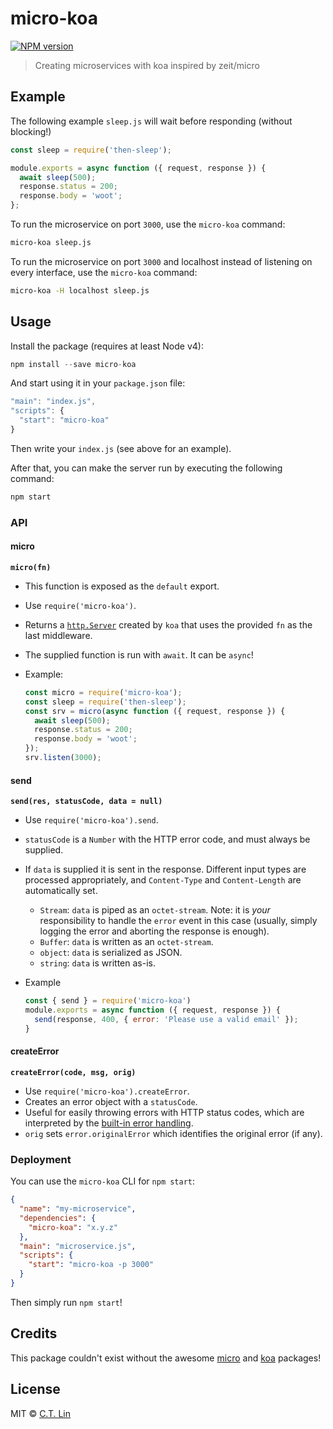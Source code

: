 # micro-koa

[![NPM version][npm-image]][npm-url]

> Creating microservices with koa inspired by zeit/micro

## Example

The following example `sleep.js` will wait before responding (without blocking!)

```js
const sleep = require('then-sleep');

module.exports = async function ({ request, response }) {
  await sleep(500);
  response.status = 200;
  response.body = 'woot';
};
```

To run the microservice on port `3000`, use the `micro-koa` command:

```bash
micro-koa sleep.js
```

To run the microservice on port `3000` and localhost instead of listening on every interface, use the `micro-koa` command:

```bash
micro-koa -H localhost sleep.js
```

## Usage

Install the package (requires at least Node v4):

```js
npm install --save micro-koa
```

And start using it in your `package.json` file:

```js
"main": "index.js",
"scripts": {
  "start": "micro-koa"
}
```

Then write your `index.js` (see above for an example).

After that, you can make the server run by executing the following command:

```bash
npm start
```


### API

#### micro

**`micro(fn)`**

- This function is exposed as the `default` export.
- Use `require('micro-koa')`.
- Returns a [`http.Server`](https://nodejs.org/dist/latest-v4.x/docs/api/http.html#http_class_http_server) created by `koa` that uses the provided `fn` as the last middleware.
- The supplied function is run with `await`. It can be `async`!
- Example:

  ```js
  const micro = require('micro-koa');
  const sleep = require('then-sleep');
  const srv = micro(async function ({ request, response }) {
    await sleep(500);
    response.status = 200;
    response.body = 'woot';
  });
  srv.listen(3000);
  ```

#### send

**`send(res, statusCode, data = null)`**

- Use `require('micro-koa').send`.
- `statusCode` is a `Number` with the HTTP error code, and must always be supplied.
- If `data` is supplied it is sent in the response. Different input types are processed appropriately, and `Content-Type` and `Content-Length` are automatically set.
  - `Stream`: `data` is piped as an `octet-stream`. Note: it is _your_ responsibility to handle the `error` event in this case (usually, simply logging the error and aborting the response is enough).
  - `Buffer`: `data` is written as an `octet-stream`.
  - `object`: `data` is serialized as JSON.
  - `string`: `data` is written as-is.
- Example

  ```js
  const { send } = require('micro-koa')
  module.exports = async function ({ request, response }) {
    send(response, 400, { error: 'Please use a valid email' });
  }
  ```
  
#### createError

**`createError(code, msg, orig)`**

- Use `require('micro-koa').createError`.
- Creates an error object with a `statusCode`.
- Useful for easily throwing errors with HTTP status codes, which are interpreted by the [built-in error handling](#error-handling).
- `orig` sets `error.originalError` which identifies the original error (if any).


### Deployment

You can use the `micro-koa` CLI for `npm start`:

```json
{
  "name": "my-microservice",
  "dependencies": {
    "micro-koa": "x.y.z"
  },
  "main": "microservice.js",
  "scripts": {
    "start": "micro-koa -p 3000"
  }
}
```

Then simply run `npm start`!

## Credits

This package couldn't exist without the awesome [micro](https://github.com/zeit/micro) and [koa](https://github.com/koajs/koa) packages!

## License

MIT © [C.T. Lin](https://github.com/chentsulin/micro-koa)

[npm-image]: https://badge.fury.io/js/micro-koa.svg
[npm-url]: https://npmjs.org/package/micro-koa

